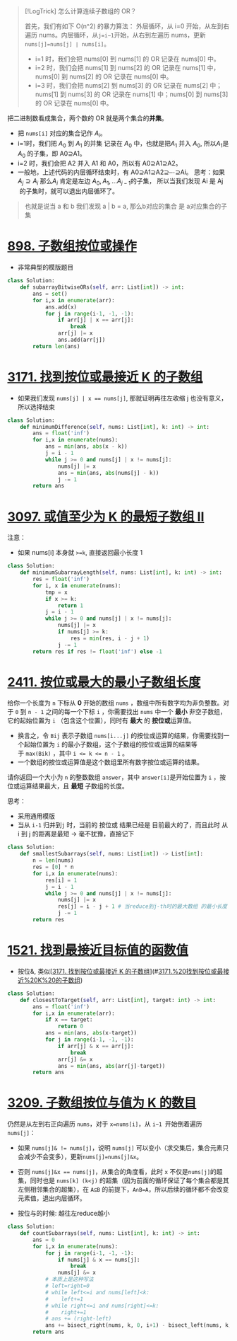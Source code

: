 > [!LogTrick]
> 怎么计算连续子数组的 OR？
> 
> 首先，我们有如下 O(n^2) 的暴力算法：
> 外层循环，从 i=0 开始，从左到右遍历 nums。内层循环，从` j=i−1 `开始，从右到左遍历 nums，更新 `nums[j]=nums[j] ∣ nums[i]`。
>-  i=1 时，我们会把 nums[0] 到 nums[1] 的 OR 记录在 nums[0] 中。
>- i=2 时，我们会把 nums[1] 到 nums[2] 的 OR 记录在 nums[1] 中，nums[0] 到 nums[2] 的 OR 记录在 nums[0] 中。
>- i=3 时，我们会把 nums[2] 到 nums[3] 的 OR 记录在 nums[2] 中；nums[1] 到 nums[3] 的 OR 记录在 nums[1] 中；nums[0] 到 nums[3] 的 OR 记录在 nums[0] 中。

把二进制数看成集合，两个数的 OR 就是两个集合的**并集**。
- 把 `nums[i]` 对应的集合记作 $A_i​$。
- i=1时，我们把 $A_0$ 到 $A_1$ 的并集 记录在 $A_0$ 中，也就是把$A_1$ 并入 $A_0$, 所以$A_1$是 $A_0$ 的子集，即 A0​⊇A1​。
- i=2 时，我们会把 A2​ 并入 A1​ 和 A0​，所以有 A0​⊇A1​⊇A2​。
- 一般地，上述代码的内层循环结束时，有 A0​⊇A1​⊇A2​⊇⋯⊇Ai​。
思考：如果 $A_j ​⊇ A_i$ 那么$A_i$ 肯定是左边 $A_0, A_1, ... A_{j-1}$的子集， 所以当我们发现 Ai​ 是 Aj​ 的子集时，就可以退出内层循环了。
> 也就是说当 a 和 b 我们发现 a | b = a, 那么b对应的集合 是 a对应集合的子集

# [898. 子数组按位或操作](https://leetcode.cn/problems/bitwise-ors-of-subarrays/)
- 非常典型的模版题目
```python
class Solution:
    def subarrayBitwiseORs(self, arr: List[int]) -> int:
        ans = set()
        for i,x in enumerate(arr):
            ans.add(x)
            for j in range(i-1, -1, -1):
                if arr[j] | x == arr[j]:
                    break
                arr[j] |= x
                ans.add(arr[j])
        return len(ans)
```
# [3171. 找到按位或最接近 K 的子数组](https://leetcode.cn/problems/find-subarray-with-bitwise-or-closest-to-k/)
- 如果我们发现 `nums[j] | x == nums[j]`, 那就证明再往左收缩 j 也没有意义，所以选择结束
```python
class Solution:
    def minimumDifference(self, nums: List[int], k: int) -> int:
        ans = float('inf')
        for i,x in enumerate(nums):
            ans = min(ans, abs(x - k))
            j = i - 1
            while j >= 0 and nums[j] | x != nums[j]:
                nums[j] |= x
                ans = min(ans, abs(nums[j] - k))
                j -= 1
        return ans
```

# [3097. 或值至少为 K 的最短子数组 II](https://leetcode.cn/problems/shortest-subarray-with-or-at-least-k-ii/)
注意：
- 如果 nums[i] 本身就 `>=k`, 直接返回最小长度 1
```python
class Solution:
    def minimumSubarrayLength(self, nums: List[int], k: int) -> int:
        res = float('inf')
        for i, x in enumerate(nums):
            tmp = x
            if x >= k:
                return 1
            j = i - 1 
            while j >= 0 and nums[j] | x != nums[j]:
                nums[j] |= x
                if nums[j] >= k:
                    res = min(res, i - j + 1)
                j -= 1
        return res if res != float('inf') else -1
```

# [2411. 按位或最大的最小子数组长度](https://leetcode.cn/problems/smallest-subarrays-with-maximum-bitwise-or/)
给你一个长度为 `n` 下标从 **0** 开始的数组 `nums` ，数组中所有数字均为非负整数。对于 `0` 到 `n - 1` 之间的每一个下标 `i` ，你需要找出 `nums` 中一个 **最小** 非空子数组，它的起始位置为 `i` （包含这个位置），同时有 **最大** 的 **按位或**运算值。

- 换言之，令 `Bij` 表示子数组 `nums[i...j]` 的按位或运算的结果，你需要找到一个起始位置为 `i` 的最小子数组，这个子数组的按位或运算的结果等于 `max(Bik)` ，其中 `i <= k <= n - 1` 。
- 一个数组的按位或运算值是这个数组里所有数字按位或运算的结果。

请你返回一个大小为 `n` 的整数数组 `answer`，其中 `answer[i]`是开始位置为 `i` ，按位或运算结果最大，且 **最短** 子数组的长度。

思考：
- 采用通用模版
- 当从 `i-1` 归并到`j` 时，当前的 按位或 结果已经是 目前最大的了，而且此时 从 i 到 j 的距离是最短 -> 毫不犹豫，直接记下
```python
class Solution:
    def smallestSubarrays(self, nums: List[int]) -> List[int]:
        n = len(nums)
        res = [0] * n
        for i,x in enumerate(nums):
            res[i] = 1
            j = i - 1
            while j >= 0 and nums[j] | x != nums[j]:
                nums[j] |= x
                res[j] = i - j + 1 # 当reduce到j-th时的最大数组 的最小长度
                j -= 1
        return res
```

# [1521. 找到最接近目标值的函数值](https://leetcode.cn/problems/find-a-value-of-a-mysterious-function-closest-to-target/)
- 按位&, 类似[[3171. 找到按位或最接近 K 的子数组](https://leetcode.cn/problems/find-subarray-with-bitwise-or-closest-to-k/)](#[3171.%20找到按位或最接近%20K%20的子数组](https%20//leetcode.cn/problems/find-subarray-with-bitwise-or-closest-to-k/))
```python
class Solution:
    def closestToTarget(self, arr: List[int], target: int) -> int:
        ans = float('inf')
        for i,x in enumerate(arr):
            if x == target:
                return 0
            ans = min(ans, abs(x-target))
            for j in range(i-1, -1, -1):
                if arr[j] & x == arr[j]:
                    break
                arr[j] &= x
                ans = min(ans, abs(arr[j]-target))
        return ans
```
# [3209. 子数组按位与值为 K 的数目](https://leetcode.cn/problems/number-of-subarrays-with-and-value-of-k/)
仍然是从左到右正向遍历 `nums`，对于 `x=nums[i]`，从 `i−1 `开始倒着遍历 `nums[j]`：
- 如果 `nums[j]& != nums[j]`，说明 `nums[j]` 可以变小（求交集后，集合元素只会减少不会变多），更新`nums[j]=nums[j]&x`。
- 否则 `nums[j]&x == nums[j]`，从集合的角度看，此时 `x` 不仅是`nums[j]`的超集，同时也是 `nums[k] (k<j)` 的超集（因为前面的循环保证了每个集合都是其左侧相邻集合的超集），在 `A⊆B` 的前提下，`A∩B=A`，所以后续的循环都不会改变元素值，退出内层循环。

- 按位与的时候: 越往左reduce越小
```python
class Solution:
    def countSubarrays(self, nums: List[int], k: int) -> int:
        ans = 0
        for i,x in enumerate(nums):
            for j in range(i-1, -1, -1):
                if nums[j] & x == nums[j]:
                    break
                nums[j] &= x
            # 本质上是这种写法    
            # left=right=0
            # while left<=i and nums[left]<k:
            #    left+=1
            # while right<=i and nums[right]<=k:
            #    right+=1
            # ans += (right-left)
            ans += bisect_right(nums, k, 0, i+1) - bisect_left(nums, k, 0, i+1)
        return ans
```